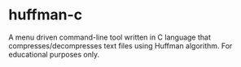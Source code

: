 # huffman-c
A menu driven command-line tool written in C language that compresses/decompresses text files using Huffman algorithm. For educational purposes only.
